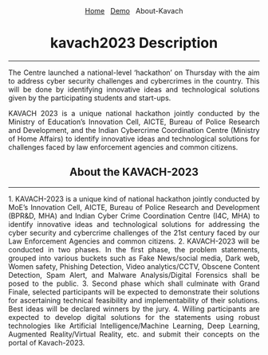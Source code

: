 <!-- <link rel="stylesheet" href="style/style.css"> -->
<div class="notification-menu" style="text-align: center;">
  <div align="center">
    <a href="../">Home</a>&nbsp;&nbsp;&nbsp;<a href="../Demo">Demo</a>&nbsp;&nbsp;&nbsp;About-Kavach
  </div>
</div>

<div align="center"><b><h1>kavach2023 Description</h1></b></div>

---
<div align="justify"><p>
The Centre launched a national-level ‘hackathon’ on Thursday with the aim to address cyber security challenges and cybercrimes in the country. This will be done by identifying innovative ideas and technological solutions given by the participating students and start-ups.</p>

<p>KAVACH 2023 is a unique national hackathon jointly conducted by the Ministry of Education’s Innovation Cell, AICTE, Bureau of Police Research and Development, and the Indian Cybercrime Coordination Centre (Ministry of Home Affairs) to identify innovative ideas and technological solutions for challenges faced by law enforcement agencies and common citizens.</p></div>

<div align="center"><b><h2>About the KAVACH-2023</h2></b></div>

---
<div align="justify">
1. KAVACH-2023 is a unique kind of national hackathon jointly conducted by MoE’s Innovation Cell, AICTE, Bureau of Police Research and Development (BPR&D, MHA) and Indian Cyber Crime Coordination Centre (I4C, MHA) to identify innovative ideas and technological solutions for addressing the cyber security and cybercrime challenges of the 21st century faced by our Law Enforcement Agencies and common citizens.
2. KAVACH-2023 will be conducted in two phases. In the first phase, the problem statements, grouped into various buckets such as Fake News/social media, Dark web, Women safety, Phishing Detection, Video analytics/CCTV, Obscene Content Detection, Spam Alert, and Malware Analysis/Digital Forensics shall be posed to the public.
3. Second phase which shall culminate with Grand Finale, selected participants will be expected to demonstrate their solutions for ascertaining technical feasibility and implementability of their solutions. Best ideas will be declared winners by the jury.
4. Willing participants are expected to develop digital solutions for the statements using robust technologies like Artificial Intelligence/Machine Learning, Deep Learning, Augmented Reality/Virtual Reality, etc. and submit their concepts on the portal of Kavach-2023.</div>



